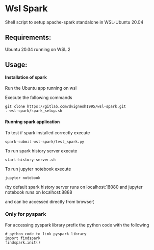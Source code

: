 # Wsl Spark

Shell script to setup apache-spark standalone in WSL-Ubuntu 20.04

## Requirements:
Ubuntu 20.04 running on WSL 2

## Usage:
#### Installation of spark
Run the Ubuntu app running on wsl

Execute the following commands

```
git clone https://gitlab.com/dvignesh1995/wsl-spark.git
. wsl-spark/spark_setup.sh
```

#### Running spark application
To test if spark installed correctly execute
```
spark-submit wsl-spark/test_spark.py
```
To run spark history server execute 
```
start-history-server.sh 
```
To run jupyter notebook execute 
```
jupyter notebook
```
(by default spark history server runs on localhost:18080 and jupyter notebook runs on localhost:8888

and can be accessed directly from browser)

### Only for pyspark
For accessing pyspark library prefix the python code with the following
```
# python code to link pyspark library
import findspark
findspark.init()
```
